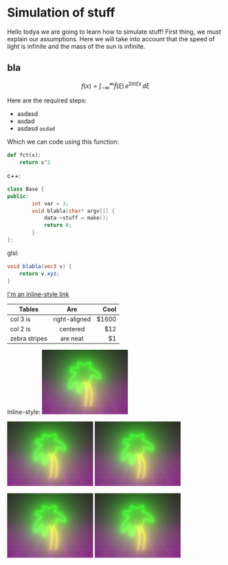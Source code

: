 # Simulation of stuff

Hello todya we are going to learn how to simulate stuff! First thing, we must explain our assumptions. Here we will take into account that the speed of light is infinite and the mass of the sun is infinite.

## bla

```math
f(x) = \int_{-\infty}^\infty \hat f(\xi)\,e^{2 \pi i \xi x} \,d\xi
```

Here are the required steps:
- asdasd
- asdad
- asdasd `asdad`

Which we can code using this function:
```python
def fct(x):
    return x^2
```

c++:
```c++ hl_lines="3 4"
class Base {
public:
        int var = 3;
        void blabla(char* argv[]) {
            data->stuff = make();
            return 0;
        }
};
```

glsl:
```glsl
void blabla(vec3 v) {
    return v.xyz;
}
```

[I'm an inline-style link](https://www.google.com)

| Tables        | Are           | Cool  |
| ------------- |:-------------:| -----:|
| col 3 is      | right-aligned | $1600 |
| col 2 is      | centered      |   $12 |
| zebra stripes | are neat      |    $1 |

Inline-style: 
![alt text](imgs/publications/volume_product_sampling_cover.jpg "Logo Title Text 1")

![alt text][logo] ![alt text][logo]

![alt text][logo] ![alt text][logo]

[logo]: imgs/publications/volume_product_sampling_cover.jpg "Logo Title Text 2"
